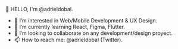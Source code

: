 👋 HELLO, I'm @adrieldobal.

- 👀 I’m interested in Web/Mobile Development & UX Design.
- 🌱 I’m currently learning React, Figma, Flutter.
- 💞️ I’m looking to collaborate on any development/design proyect.
- 📫 How to reach me: @adrieldobal (Twitter).

<!---
adrieldobal/adrieldobal is a ✨ special ✨ repository because its `README.md` (this file) appears on your GitHub profile.
You can click the Preview link to take a look at your changes.
--->
